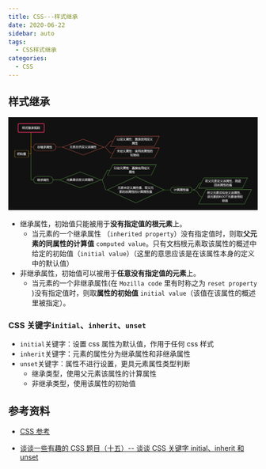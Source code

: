 ```yaml
---
title: CSS---样式继承
date: 2020-06-22
sidebar: auto
tags:
  - CSS样式继承
categories:
  - CSS
---
```


## 样式继承

![CSS属性继承算法](/images/样式继承规则.png)

- 继承属性，初始值只能被用于**没有指定值的根元素**上。
  - 当元素的一个继承属性 （`inherited property`）没有指定值时，则取**父元素的同属性的计算值** `computed value`。只有文档根元素取该属性的概述中给定的初始值（`initial value`）（这里的意思应该是在该属性本身的定义中的默认值）
- 非继承属性，初始值可以被用于**任意没有指定值的元素**上。
  - 当元素的一个非继承属性(在 `Mozilla code` 里有时称之为 `reset property` )没有指定值时，则取**属性的初始值** `initial value`（该值在该属性的概述里被指定）。

### CSS 关键字`initial`、`inherit`、`unset`

- `initial`关键字：设置 css 属性为默认值，作用于任何 css 样式
- `inherit`关键字：元素的属性分为继承属性和非继承属性
- `unset`关键字：属性不进行设置，更具元素属性类型判断
  - 继承类型，使用父元素该属性的计算属性
  - 非继承类型，使用该属性的初始值

## 参考资料

- [CSS 参考](https://developer.mozilla.org/zh-CN/docs/Web/CSS/Reference)

- [谈谈一些有趣的 CSS 题目（十五）-- 谈谈 CSS 关键字 initial、inherit 和 unset](https://juejin.im/entry/58f7016fda2f60005d4d0916)
